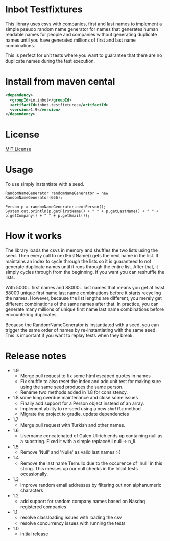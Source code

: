 # Inbot Testfixtures

This library uses csvs with companies, first and last names to implement a simple pseudo random name generator for names that generates human readable names for people and companies without generating duplicate names until you have generated millions of first and last name combinations.

This is perfect for unit tests where you want to guarantee that there are no duplicate names during the test execution.

# Install from maven cental

```xml
<dependency>
  <groupId>io.inbot</groupId>
  <artifactId>inbot-testfixtures</artifactId>
  <version>1.9</version>
</dependency>
```

# License

[MIT License](LICENSE)

# Usage

To use simply instantiate with a seed.

```
RandomNameGenerator randomNameGenerator = new RandomNameGenerator(666);

Person p = randomNameGenerator.nextPerson();
System.out.println(p.getFirstName() + " " + p.getLastName() + " " + p.getCompany() + " " + p.getEmail());
```

# How it works

The library loads the csvs in memory and shuffles the two lists using the seed. Then every call to nextFirstName() gets the next name in the list. It maintains an index to cycle through the lists so it is guaranteed to not generate duplicate names until it runs through the entire list. After that, it simply cycles through from the beginning. If you want you can reshuffle the lists.

With 5000+ first names and 88000+ last names that means you get at least 88000 unique first name last name combinations before it starts recycling the names. However, because the list lengths are different, you merely get different combinations of the same names after that. In practice, you can generate many millions of unique first name last name combinations before encountering duplicates.

Because the RandomNameGenerator is instantiated with a seed, you can trigger the same order of names by re-instantiating with the same seed. This is important if you want to replay tests when they break.

# Release notes
- 1.9
  - Merge pull request to fix some html escaped quotes in names
  - Fix shuffle to also reset the index and add unit test for making sure using the same seed produces the same person.
  - Rename two methods added in 1.8 for consistency.
- 1.8 some long overdue maintenance and close some issues
  - Finally add support for a Person object instead of an array.
  - Implement ability to re-seed using a new `shuffle` method
  - Migrate the project to gradle, update dependencies
- 1.7
  - Merge pull request with Turkish and other names.
- 1.6
  -  Username concatenated of Galen Ullrich ends up containing null as a substring. Fixed it with a simple replaceAll null -> n_ll.
- 1.5
  - Remove 'Null' and 'Nulle' as valid last names :-)
- 1.4
  - Remove the last name Ternullo due to the occurence of 'null' in this string. This messes up our null checks in the Inbot tests occasionally.
- 1.3
  - improve random email addresses by filtering out non alphanumeric characters
- 1.2
  - add support for random company names based on Nasdaq registered companies
- 1.1
  - resolve classloading issues with loading the csv
  - resolve concurrency issues with running the tests
- 1.0
  - initial release
